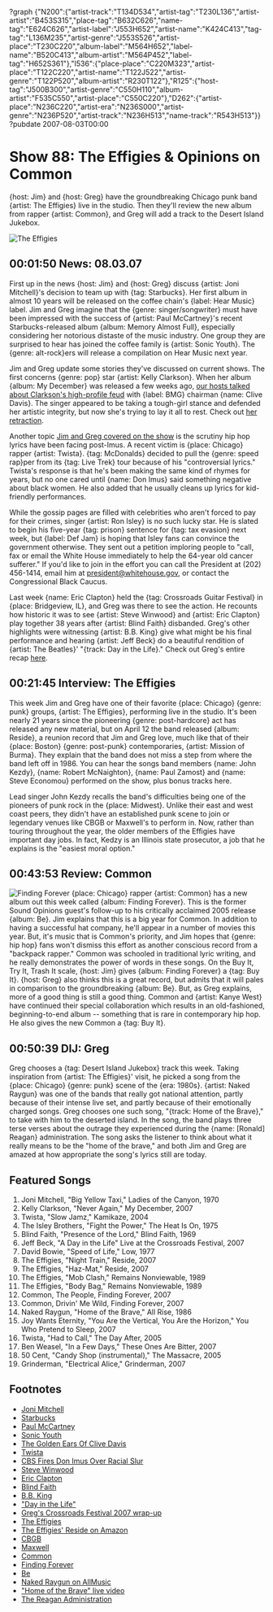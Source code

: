 ?graph {"N200":{"artist-track":"T134D534","artist-tag":"T230L136","artist-artist":"B453S315","place-tag":"B632C626","name-tag":"E624C626","artist-label":"J553H652","artist-name":"K424C413","tag-tag":"L136M235","artist-genre":"J553S526","artist-place":"T230C220","album-label":"M564H652","label-name":"B520C413","album-artist":"M564P452","label-tag":"H652S361"},"I536":{"place-place":"C220M323","artist-place":"T122C220","artist-name":"T122J522","artist-genre":"T122P520","album-artist":"R230T122"},"R125":{"host-tag":"J500B300","artist-genre":"C550H110","album-artist":"F535C550","artist-place":"C550C220"},"D262":{"artist-place":"N236C220","artist-era":"N236S000","artist-genre":"N236P520","artist-track":"N236H513","name-track":"R543H513"}}
?pubdate 2007-08-03T00:00

# Show 88: The Effigies & Opinions on Common 
{host: Jim} and {host: Greg} have the groundbreaking Chicago punk band {artist: The Effigies} live in the studio. Then they'll review the new album from rapper {artist: Common}, and Greg will add a track to the Desert Island Jukebox.

![The Effigies](http://static.soundopinions.org/images/2007/effigies.jpg)

## 00:01:50 News: 08.03.07
First up in the news {host: Jim} and {host: Greg} discuss {artist: Joni Mitchell}'s decision to team up with {tag: Starbucks}. Her first album in almost 10 years will be released on the coffee chain's {label: Hear Music} label. Jim and Greg imagine that the {genre: singer/songwriter} must have been impressed with the success of {artist: Paul McCartney}'s recent Starbucks-released album {album: Memory Almost Full}, especially considering her notorious distaste of the music industry. One group they are surprised to hear has joined the coffee family is {artist: Sonic Youth}. The {genre: alt-rock}ers will release a compilation on Hear Music next year.

Jim and Greg update some stories they've discussed on current shows. The first concerns {genre: pop} star {artist: Kelly Clarkson}. When her album {album: My December} was released a few weeks ago, [our hosts talked about Clarkson's high-profile feud](/show/82/) with {label: BMG} chairman {name: Clive Davis}. The singer appeared to be taking a tough-girl stance and defended her artistic integrity, but now she's trying to lay it all to rest. Check out [her retraction](http://www.kingsofar.com/kelly-clarkson-apologizes-to-clive-davis/). 

Another topic [Jim and Greg covered on the show](/show/82/) is the scrutiny hip hop lyrics have been facing post-Imus. A recent victim is {place: Chicago} rapper {artist: Twista}. {tag: McDonalds} decided to pull the {genre: speed rap}per from its {tag: Live Trek} tour because of his "controversial lyrics." Twista's response is that he's been making the same kind of rhymes for years, but no one cared until {name: Don Imus} said something negative about black women. He also added that he usually cleans up lyrics for kid-friendly performances.

While the gossip pages are filled with celebrities who aren't forced to pay for their crimes, singer {artist: Ron Isley} is no such lucky star. He is slated to begin his five-year {tag: prison} sentence for {tag: tax evasion} next week, but {label: Def Jam} is hoping that Isley fans can convince the government otherwise. They sent out a petition imploring people to "call, fax or email the White House immediately to help the 64-year old cancer sufferer." If you'd like to join in the effort you can call the President at (202) 456-1414, email him at president@whitehouse.gov, or contact the Congressional Black Caucus.

Last week {name: Eric Clapton} held the {tag: Crossroads Guitar Festival} in {place: Bridgeview, IL}, and Greg was there to see the action. He recounts how historic it was to see {artist: Steve Winwood} and {artist: Eric Clapton} play together 38 years after {artist: Blind Faith} disbanded. Greg's other highlights were witnessing {artist: B.B. King} give what might be his final performance and hearing {artist: Jeff Beck} do a beautiful rendition of {artist: The Beatles}' "{track: Day in the Life}." Check out Greg's entire recap [here](http://articles.chicagotribune.com/2007-07-30/features/0707290194_1_crossroads-centre-crossroads-guitar-festival-derek-trucks).

## 00:21:45 Interview: The Effigies
This week Jim and Greg have one of their favorite {place: Chicago} {genre: punk} groups, {artist: The Effigies}, performing live in the studio.  It's been nearly 21 years since the pioneering {genre: post-hardcore} act has released any new material, but on April 12 the band released {album: Reside}, a reunion record that Jim and Greg love, much like that of their {place: Boston} {genre: post-punk} contemporaries, {artist: Mission of Burma}. They explain that the band does not miss a step from where the band left off in 1986. You can hear the songs band members {name: John Kezdy}, {name: Robert McNaighton}, {name: Paul Zamost} and {name: Steve Economou} performed on the show, plus bonus tracks here.

Lead singer John Kezdy recalls the band's difficulties being one of the pioneers of punk rock in the {place: Midwest}. Unlike their east and west coast peers, they didn't have an established punk scene to join or legendary venues like CBGB or Maxwell's to perform in. Now, rather than touring throughout the year, the older members of the Effigies have important day jobs. In fact, Kedzy is an Illinois state prosecutor, a job that he explains is the "easiest moral option."

## 00:43:53 Review: Common
![Finding Forever](http://is5.mzstatic.com/image/thumb/Music/v4/20/26/5f/20265f82-76ac-fd39-760a-f6c2610b1ad8/source/600x600bb.jpg "64490/261316862")
{place: Chicago} rapper {artist: Common} has a new album out this week called {album: Finding Forever}. This is the former Sound Opinions guest's follow-up to his critically acclaimed 2005 release {album: Be}. Jim explains that this is a big year for Common. In addition to having a successful hat company, he'll appear in a number of movies this year. But, it's music that is Common's priority, and Jim hopes that {genre: hip hop} fans won't dismiss this effort as another conscious record from a "backpack rapper." Common was schooled in traditional lyric writing, and he really demonstrates the power of words in these songs. On the Buy It, Try It, Trash It scale, {host: Jim} gives {album: Finding Forever} a {tag: Buy It}. {host: Greg} also thinks this is a great record, but admits that it will pales in comparison to the groundbreaking {album: Be}. But, as Greg explains, more of a good thing is still a good thing. Common and {artist: Kanye West} have continued their special collaboration which results in an old-fashioned, beginning-to-end album -- something that is rare in contemporary hip hop. He also gives the new Common a {tag: Buy It}.

## 00:50:39 DIJ: Greg
Greg chooses a {tag: Desert Island Jukebox} track this week. Taking inspiration from {artist: The Effigies}' visit, he picked a song from the {place: Chicago} {genre: punk} scene of the {era: 1980s}. {artist: Naked Raygun} was one of the bands that really got national attention, partly because of their intense live set, and partly because of their emotionally charged songs. Greg chooses one such song, "{track: Home of the Brave}," to take with him to the deserted island. In the song, the band plays three terse verses about the outrage they experienced during the {name: [Ronald] Reagan} administration. The song asks the listener to think about what it really means to be the "home of the brave," and both Jim and Greg are amazed at how appropriate the song's lyrics still are today.

## Featured Songs
1. Joni Mitchell, "Big Yellow Taxi," Ladies of the Canyon, 1970
2. Kelly Clarkson, "Never Again," My December, 2007
3. Twista, "Slow Jamz," Kamikaze, 2004
4. The Isley Brothers, "Fight the Power," The Heat Is On, 1975
5. Blind Faith, "Presence of the Lord," Blind Faith, 1969
6. Jeff Beck, "A Day in the Life" Live at the Crossroads Festival, 2007
7. David Bowie, "Speed of Life," Low, 1977
8. The Effigies, "Night Train," Reside, 2007
9. The Effigies, "Haz-Mat," Reside, 2007
10. The Effigies, "Mob Clash," Remains Nonviewable, 1989
11. The Effigies, "Body Bag," Remains Nonviewable, 1989
12. Common, The People, Finding Forever, 2007
13. Common, Drivin' Me Wild, Finding Forever, 2007
14. Naked Raygun, "Home of the Brave," All Rise, 1986
15. Joy Wants Eternity, "You Are the Vertical, You Are the Horizon," You Who Pretend to Sleep, 2007
16. Twista, "Had to Call," The Day After, 2005
17. Ben Weasel, "In a Few Days," These Ones Are Bitter, 2007
18. 50 Cent, "Candy Shop (instrumental)," The Massacre, 2005
19. Grinderman, "Electrical Alice," Grinderman, 2007

## Footnotes
- [Joni Mitchell](http://jonimitchell.com/)
- [Starbucks](http://www.starbucks.com/)
- [Paul McCartney](http://www.paulmccartney.com/)
- [Sonic Youth](http://www.sonicyouth.com/)
- [The Golden Ears Of Clive Davis](http://www.cbsnews.com/stories/2004/02/06/60minutes/main598488.shtml)
- [Twista](http://twista.com/)
- [CBS Fires Don Imus Over Racial Slur](http://www.cbsnews.com/stories/2007/04/12/national/main2675273.shtml)
- [Steve Winwood](http://www.stevewinwood.com/)
- [Eric Clapton](http://www.ericclapton.com/)
- [Blind Faith](http://www.allmusic.com/cg/amg.dll?p=amg&sql=11:difpxqw5ldde)
- [B.B. King](http://www.bbking.com/)
- ["Day in the Life"](http://www.allmusic.com/cg/amg.dll?p=amg&sql=33:3pftxqw5ld0e)
- [Greg's Crossroads Festival 2007 wrap-up](http://articles.chicagotribune.com/2007-07-30/features/0707290194_1_crossroads-centre-crossroads-guitar-festival-derek-trucks)
- [The Effigies](http://www.effigies.com/)
- [The Effigies' Reside on Amazon](http://www.amazon.com/Reside-Effigies/dp/B000M9CBW4/ref=pd_bbs_sr_1/002-6157330-9621624?ie=UTF8&s=music&qid=1186043165&sr=8-1)
- [CBGB](http://www.cbgb.com/)
- [Maxwell](http://www.maxwellsnj.com/)
- [Common](http://www.common-music.com/)
- [Finding Forever](http://www.metacritic.com/music/artists/common/findingforever?q=finding%20forever)
- [Be](http://www.metacritic.com/music/artists/common/be?q=common)
- [Naked Raygun on AllMusic](http://www.allmusic.com/cg/amg.dll?p=amg&sql=11:wifixqe5ldte)
- ["Home of the Brave" live video](http://www.youtube.com/watch?v=xJP2bT4Lt78)
- [The Reagan Administration](http://www.pbs.org/wgbh/amex/reagan/timeline/index_4.html)
